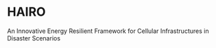 # HAIRO
An Innovative Energy Resilient Framework for Cellular Infrastructures in Disaster Scenarios
